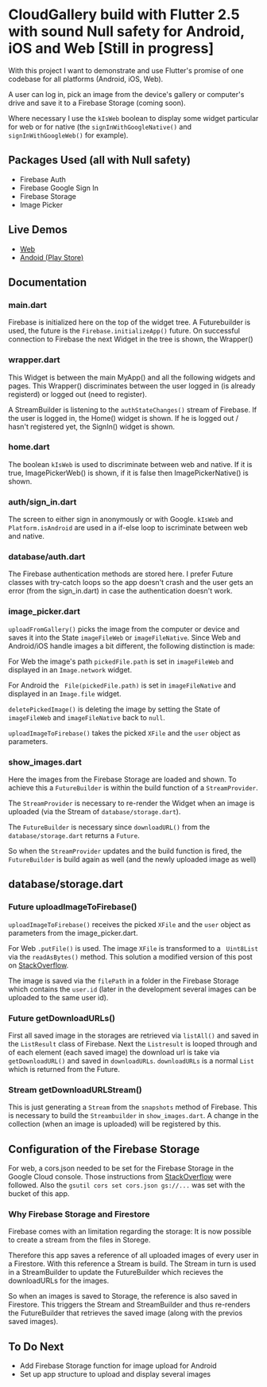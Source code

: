 # CloudGallery build with Flutter 2.5 with sound Null safety for Android, iOS and Web [Still in progress]

With this project I want to demonstrate and use Flutter's promise of one codebase for all platforms (Android, iOS, Web).

A user can log in, pick an image from the device's gallery or computer's drive and save it to a Firebase Storage (coming soon). 

Where necessary I use the `kIsWeb` boolean to display some widget particular for web or for native (the `signInWithGoogleNative()` and `signInWithGoogleWeb()` for example).

## Packages Used (all with Null safety)

- Firebase Auth
- Firebase Google Sign In
- Firebase Storage
- Image Picker

## Live Demos

- [Web](https://flutterwebapps.com/portfolio/cloud-gallery/#/)
- [Andoid (Play Store)](https://play.google.com/store/apps/details?id=com.strawanzer.cloudgallery)


## Documentation

### main.dart
Firebase is initialized here on the top of the widget tree. A Futurebuilder is used, the future is the `Firebase.initializeApp()` future. On successful connection to Firebase the next Widget in the tree is shown, the Wrapper()

### wrapper.dart
This Widget is between the main MyApp() and all the following widgets and pages. This Wrapper() discriminates between the user logged in (is already registerd) or logged out (need to register).

A StreamBuilder is listening to the `authStateChanges()` stream of Firebase. If the user is logged in, the Home() widget is shown. If he is logged out / hasn't registered yet, the SignIn() widget is shown.

### home.dart
The boolean `kIsWeb` is used to discriminate between web and native. If it is true, ImagePickerWeb() is shown, if it is false then ImagePickerNative() is shown.

### auth/sign_in.dart
The screen to either sign in anonymously or with Google. `kIsWeb` and `Platform.isAndroid` are used in a if-else loop to iscriminate between web and native.

### database/auth.dart
The Firebase authentication methods are stored here. I prefer Future classes with try-catch loops so the app doesn't crash and the user gets an error (from the sign_in.dart) in case the authentication doesn't work.

### image_picker.dart
`uploadFromGallery()` picks the image from the computer or device and saves it into the State `imageFileWeb` or `imageFileNative`. Since Web and Android/iOS handle images a bit different, the following distinction is made: 

For Web the image's path `pickedFile.path` is set in `imageFileWeb` and displayed in an `Image.network` widget.

For Android the ` File(pickedFile.path)` is set in `imageFileNative` and displayed in an `Image.file` widget.

`deletePickedImage()` is deleting the image by setting the State of `imageFileWeb` and `imageFileNative` back to `null`.

`uploadImageToFirebase()` takes the picked `XFile` and the `user` object as parameters.

### show_images.dart
Here the images from the Firebase Storage are loaded and shown. To achieve this a `FutureBuilder` is within the build function of a `StreamProvider`.

The `StreamProvider` is necessary to re-render the Widget when an image is uploaded (via the Stream of `database/storage.dart`).

The `FutureBuilder` is necessary since `downloadURL()` from the `database/storage.dart` returns a `Future`. 

So when the `StreamProvider` updates and the build function is fired, the `FutureBuilder` is build again as well (and the newly uploaded image as well)

## database/storage.dart

### Future uploadImageToFirebase()
`uploadImageToFirebase()` receives the picked `XFile` and the `user` object as parameters from the image_picker.dart.

For Web `.putFile()` is used. The image `XFile` is transformed to a ` Uint8List` via the `readAsBytes()` method. This solution a modified version of this post on [StackOverflow](https://stackoverflow.com/questions/59716944/flutter-web-upload-image-file-to-firebase-storage).

The image is saved via the `filePath` in a folder in the Firebase Storage which contains the `user.id` (later in the development several images can be uploaded to the same user id).

### Future getDownloadURLs()
First all saved image in the storages are retrieved via `listAll()` and saved in the `ListResult` class of Firebase. Next the `Listresult` is looped through and of each element (each saved image) the download url is take via `getDownloadURL()` and saved in `downloadURLs`. `downloadURLs` is a normal `List` which is returned from the Future.  

### Stream getDownloadURLStream()
This is just generating a `Stream` from the `snapshots` method of Firebase. This is necessary to build the `Streambuilder` in `show_images.dart`. A change in the collection (when an image is uploaded) will be registered by this.


## Configuration of the Firebase Storage
For web, a cors.json needed to be set for the Firebase Storage in the Google Cloud console. Those instructions from  [StackOverflow](https://stackoverflow.com/a/66104543) were followed. Also the `gsutil cors set cors.json gs://...` was set with the bucket of this app.

### Why Firebase Storage and Firestore
Firebase comes with an limitation regarding the storage: It is now possible to create a stream from the files in Storege. 

Therefore this app saves a reference of all uploaded images of every user in a Firestore. With this reference a Stream is build. The Stream in turn is used in a StreamBuilder to update the FutureBuilder which recieves the downloadURLs for the images.

So when an images is saved to Storage, the reference is also saved in Firestore. This triggers the Stream and StreamBuilder and thus re-renders the FutureBuilder that retrieves the saved image (along with the previos saved images).

## To Do Next
- Add Firebase Storage function for image upload for Android
- Set up app structure to upload and display several images


